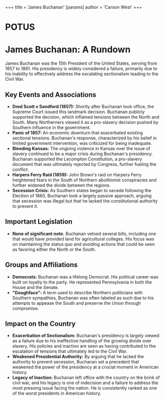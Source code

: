 +++
 title = 'James Buchanan'
[params]
	author = 'Carson West'
+++
# POTUS
# James Buchanan: A Rundown

James Buchanan was the 15th President of the United States, serving from 1857 to 1861. His presidency is widely considered a failure, primarily due to his inability to effectively address the escalating sectionalism leading to the Civil War.

## Key Events and Associations

*   **Dred Scott v Sandford (1857):** Shortly after Buchanan took office, the Supreme Court issued this landmark decision. Buchanan publicly supported the decision, which inflamed tensions between the North and South. Many Northerners viewed it as a pro-slavery decision pushed by Southern influence in the government.
*   **Panic of 1857:** An economic downturn that exacerbated existing sectional tensions. Buchanan's response, characterized by his belief in limited government intervention, was criticized for being inadequate.
*   **Bleeding Kansas:** The ongoing violence in Kansas over the issue of slavery continued to be a major crisis during Buchanan's presidency. Buchanan supported the Lecompton Constitution, a pro-slavery document that was ultimately rejected by Congress, further fueling the conflict.
*   **Harpers Ferry Raid (1859):** John Brown's raid on Harpers Ferry heightened fears in the South of Northern abolitionist conspiracies and further widened the divide between the regions.
*   **Secession Crisis:** As Southern states began to secede following the Election of 1860, Buchanan took a largely passive approach, arguing that secession was illegal but that he lacked the constitutional authority to prevent it.

## Important Legislation

*   **None of significant note.** Buchanan vetoed several bills, including one that would have provided land for agricultural colleges. His focus was on maintaining the status quo and avoiding actions that could be seen as favoring either the North or the South.

## Groups and Affiliations

*   **Democrats:** Buchanan was a lifelong Democrat. His political career was built on loyalty to the party. He represented Pennsylvania in both the House and the Senate.
*   **"Doughface":** A term used to describe Northern politicians with Southern sympathies, Buchanan was often labeled as such due to his attempts to appease the South and preserve the Union through compromise.

## Impact on the Country

*   **Exacerbation of Sectionalism:** Buchanan's presidency is largely viewed as a failure due to his ineffective handling of the growing divide over slavery. His policies and inaction are seen as having contributed to the escalation of tensions that ultimately led to the Civil War.
*   **Weakened Presidential Authority:** By arguing that he lacked the authority to prevent secession, Buchanan set a precedent that weakened the power of the presidency at a crucial moment in American history.
*   **Legacy of Inaction:** Buchanan left office with the country on the brink of civil war, and his legacy is one of indecision and a failure to address the most pressing issue facing the nation. He is consistently ranked as one of the worst presidents in American history.
